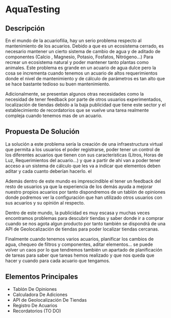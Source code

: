 # AquaTesting

## Descripción
En el mundo de la acuariofilia, hay un serio problema respecto al mantenimiento de los acuarios. Debido a que es un ecosistema cerrado, es necesario mantener un cierto sistema de cambio de agua y de aditado de componentes (Calcio , Magnesio, Potasio, Fosfatos, Nitrógeno...) Para recrear un ecosistema natural y poder mantener tanto plantas como animales. Este problema es grande en un acuario de agua dulce pero la cosa se incrementa cuando tenemos un acuario de altos requerimientos donde el nivel de mantenimiento y de cálculo de parámetros es tan alto que se hace bastante tedioso su buen mantenimiento.

Adicionalmente, se presentan algunos otras necesidades como la necesidad de tener feedback por parte de otros usuarios experimentados, localización de tiendas debido a la baja publicidad que tiene este sector y el establecimiento de recordatorios que se vuelve una tarea realmente compleja cuando tenemos mas de un acuario.

## Propuesta De Solución
La solución a este problema sería la creación de una infraestructura virtual que permita a los usuarios el poder registrarse, poder tener un control de los diferentes acuarios que tienen con sus características (Litros, Horas de Luz, Requerimientos del acuario...) y que a partir de ahí van a poder tener acceso a un sistema de cálculo que les va a indicar que elementos deben aditar y cada cuanto deberían hacerlo. el

Además dentro de este mundo es imprescindible el tener un feedback del resto de usuarios ya que la experiencia de los demás ayuda a mejorar nuestro propios acuarios por tanto dispondremos  de un tablón de opiniones donde podremos ver la configuración que han utilizado otros usuarios con sus acuarios y su opinión al respecto.

Dentro de este mundo, la publicidad es muy escasa y muchas veces encontramos problemas para descubrir  tiendas y saber donde ir a comprar cuando se nos agota algun producto por tanto también se dispondrá de una API de Geolocalización de tiendas para poder localizar tiendas cercanas.

Finalmente cuando tenemos varios acuarios, planificar los cambios de agua, chequeo de filtros y componentes, aditar elementos... se puede volver un caos por lo que tendremos también un apartado de planificación de tareas para saber que tareas hemos realizado y que nos queda que hacer y cuando para cada acuario que tengamos.

## Elementos Principales
* Tablón De Opiniones
* Calculadora De Adiciones
* API de Geolocalización De Tiendas
* Registro De Acuarios
* Recordatorios (TO DO)
